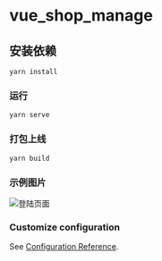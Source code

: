 # vue_shop_manage

## 安装依赖
```
yarn install
```

### 运行
```
yarn serve
```

### 打包上线
```
yarn build
```

### 示例图片

![登陆页面](H:\桌面\Snipaste_2021-08-31_23-16-44.png)


### Customize configuration
See [Configuration Reference](https://cli.vuejs.org/config/).
